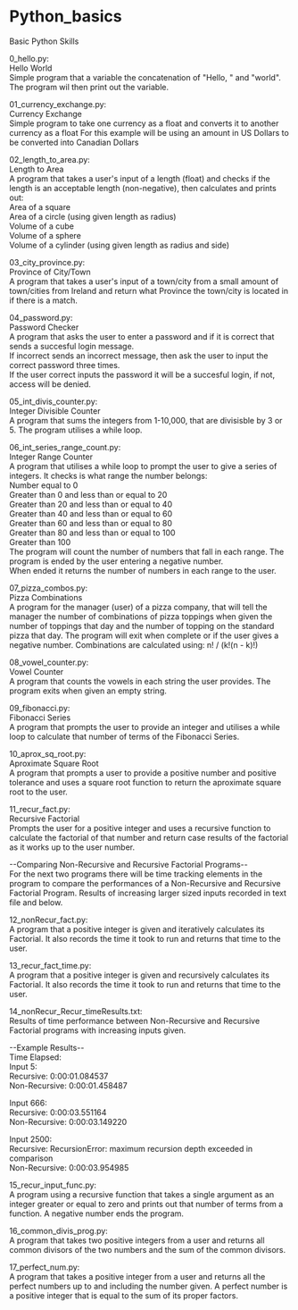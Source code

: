 # Python_basics
Basic Python Skills

0_hello.py:<br>
Hello World<br>
Simple program that a variable the concatenation of "Hello, " and "world".
The program wil then print out the variable.

01_currency_exchange.py:<br>
Currency Exchange<br>
Simple program to take one currency as a float and converts it to another currency as a float
For this example will be using an amount in US Dollars to be converted into Canadian Dollars

02_length_to_area.py:<br>
Length to Area<br>
A program that takes a user's input of a length (float) and checks if the length is an acceptable length (non-negative),
then calculates and prints out:<br>
Area of a square<br>
Area of a circle (using given length as radius)<br>
Volume of a cube<br>
Volume of a sphere<br>
Volume of a cylinder (using given length as radius and side)

03_city_province.py:<br>
Province of City/Town<br>
A program that takes a user's input of a town/city from a small amount of town/cities from Ireland and
return what Province the town/city is located in if there is a match.

04_password.py:<br>
Password Checker<br>
A program that asks the user to enter a password and if it is correct that sends a succesful login message.  
If incorrect sends an incorrect message, then ask the user to input the correct password three times.  
If the user correct inputs the password it will be a succesful login, if not, access will be denied.

05_int_divis_counter.py:<br>
Integer Divisible Counter<br>
A program that sums the integers from 1-10,000, that are divisisble by 3 or 5. The program utilises a while loop.

06_int_series_range_count.py:<br>
Integer Range Counter<br>
A program that utilises a while loop to prompt the user to give a series of integers.  It checks is what range the number belongs:<br>
Number equal to 0<br>
Greater than 0 and less than or equal to 20<br>
Greater than 20 and less than or equal to 40<br>
Greater than 40 and less than or equal to 60<br>
Greater than 60 and less than or equal to 80<br>
Greater than 80 and less than or equal to 100<br>
Greater than 100<br>
The program will count the number of numbers that fall in each range.  The program is ended by the user entering a negative number.  
When ended it returns the number of numbers in each range to the user.

07_pizza_combos.py:<br>
Pizza Combinations<br>
A program for the manager (user) of a pizza company, that will tell the manager the number of combinations of pizza toppings when
given the number of toppings that day and the number of topping on the standard pizza that day.  The program will exit when complete
or if the user gives a negative number. Combinations are calculated using: n! / (k!(n - k)!)

08_vowel_counter.py:<br>
Vowel Counter<br>
A program that counts the vowels in each string the user provides.  The program exits when given an empty string.

09_fibonacci.py:<br>
Fibonacci Series<br>
A program that prompts the user to provide an integer and utilises a while loop to calculate that number of terms of the Fibonacci Series.

10_aprox_sq_root.py:<br>
Aproximate Square Root<br>
A program that prompts a user to provide a positive number and positive tolerance and uses a square root function to return the aproximate 
square root to the user.

11_recur_fact.py:<br>
Recursive Factorial<br>
Prompts the user for a positive integer and uses a recursive function to calculate the factorial of that number and return case results of the 
factorial as it works up to the user number.

--Comparing Non-Recursive and Recursive Factorial Programs--<br>
For the next two programs there will be time tracking elements in the program to compare the performances of a Non-Recursive and Recursive Factorial Program.  Results of increasing larger sized inputs recorded in text file and below.<br>

12_nonRecur_fact.py:<br>
A program that a positive integer is given and iteratively calculates its Factorial.  It also records the time it took to run and returns that time to the user.

13_recur_fact_time.py:<br>
A program that a positive integer is given and recursively calculates its Factorial.  It also records the time it took to run and returns that time to the user.

14_nonRecur_Recur_timeResults.txt:<br>
Results of time performance between Non-Recursive and Recursive Factorial programs with increasing inputs given.<br>

--Example Results--<br>
Time Elapsed:<br>
Input 5:<br>
Recursive: 0:00:01.084537<br>
Non-Recursive: 0:00:01.458487<br>

Input 666:<br>
Recursive: 0:00:03.551164<br>
Non-Recursive: 0:00:03.149220<br>

Input 2500:<br>
Recursive: RecursionError: maximum recursion depth exceeded in comparison<br>
Non-Recursive: 0:00:03.954985<br>

15_recur_input_func.py:<br>
A program using a recursive function that takes a single argument as an integer greater or equal to zero and prints
out that number of terms from a function. A negative number ends the program.

16_common_divis_prog.py:<br>
A program that takes two positive integers from a user and returns all common divisors of the two numbers and the sum of the common divisors.

17_perfect_num.py:<br>
A program that takes a positive integer from a user and returns all the perfect numbers up to and including the number given.  A perfect number
is a positive integer that is equal to the sum of its proper factors.